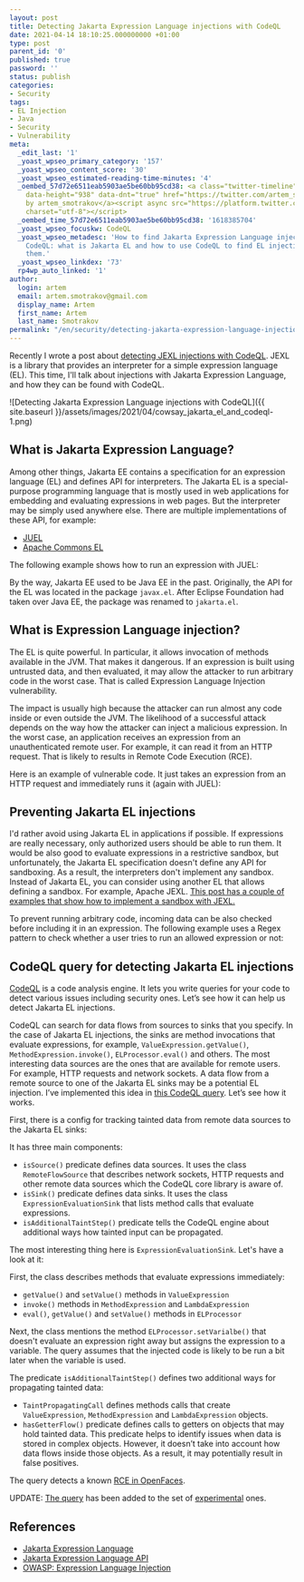 ```yaml
---
layout: post
title: Detecting Jakarta Expression Language injections with CodeQL
date: 2021-04-14 18:10:25.000000000 +01:00
type: post
parent_id: '0'
published: true
password: ''
status: publish
categories:
- Security
tags:
- EL Injection
- Java
- Security
- Vulnerability
meta:
  _edit_last: '1'
  _yoast_wpseo_primary_category: '157'
  _yoast_wpseo_content_score: '30'
  _yoast_wpseo_estimated-reading-time-minutes: '4'
  _oembed_57d72e6511eab5903ae5be60bb95cd38: <a class="twitter-timeline" data-width="625"
    data-height="938" data-dnt="true" href="https://twitter.com/artem_smotrakov?ref_src=twsrc%5Etfw">Tweets
    by artem_smotrakov</a><script async src="https://platform.twitter.com/widgets.js"
    charset="utf-8"></script>
  _oembed_time_57d72e6511eab5903ae5be60bb95cd38: '1618385704'
  _yoast_wpseo_focuskw: CodeQL
  _yoast_wpseo_metadesc: 'How to find Jakarta Expression Language injections with
    CodeQL: what is Jakarta EL and how to use CodeQL to find EL injections and fix
    them.'
  _yoast_wpseo_linkdex: '73'
  rp4wp_auto_linked: '1'
author:
  login: artem
  email: artem.smotrakov@gmail.com
  display_name: Artem
  first_name: Artem
  last_name: Smotrakov
permalink: "/en/security/detecting-jakarta-expression-language-injections-with-codeql.html"
---
```

<!-- wp:paragraph -->

Recently I wrote a post about [detecting JEXL injections with CodeQL](https://blog.gypsyengineer.com/en/security/detecting-jexl-injections-with-codeql.html). JEXL is a library that provides an interpreter for a simple expression language (EL). This time, I'll talk about injections with Jakarta Expression Language, and how they can be found with CodeQL.

<!-- /wp:paragraph -->

<!-- wp:image {"id":4126,"sizeSlug":"large","linkDestination":"none","className":"noborder"} -->

![Detecting Jakarta Expression Language injections with CodeQL]({{ site.baseurl }}/assets/images/2021/04/cowsay_jakarta_el_and_codeql-1.png)

<!-- /wp:image -->

<!-- wp:more -->  
<!--more-->  
<!-- /wp:more -->

<!-- wp:heading -->

## What is Jakarta Expression Language?

<!-- /wp:heading -->

<!-- wp:paragraph -->

Among other things, Jakarta EE contains a specification for an expression language (EL) and defines API for interpreters. The Jakarta EL is a special-purpose programming language that is mostly used in web applications for embedding and evaluating expressions in web pages. But the interpreter may be simply used anywhere else. There are multiple implementations of these API, for example:

<!-- /wp:paragraph -->

<!-- wp:list -->

- [JUEL](http://juel.sourceforge.net/)
- [Apache Commons EL](https://commons.apache.org/dormant/commons-el/)

<!-- /wp:list -->

<!-- wp:paragraph -->

The following example shows how to run an expression with JUEL:

<!-- /wp:paragraph -->

<!-- wp:html -->  
<script src="https://gist.github.com/artem-smotrakov/0b2619b967c331d1135f791f3d701c87.js"></script>  
<!-- /wp:html -->

<!-- wp:paragraph -->

By the way, Jakarta EE used to be Java EE in the past. Originally, the API for the EL was located in the package `javax.el`. After Eclipse Foundation had taken over Java EE, the package was renamed to `jakarta.el`.

<!-- /wp:paragraph -->

<!-- wp:heading -->

## What is Expression Language injection?

<!-- /wp:heading -->

<!-- wp:paragraph -->

The EL is quite powerful. In particular, it allows invocation of methods available in the JVM. That makes it dangerous. If an expression is built using untrusted data, and then evaluated, it may allow the attacker to run arbitrary code in the worst case. That is called Expression Language Injection vulnerability.

<!-- /wp:paragraph -->

<!-- wp:paragraph -->

The impact is usually high because the attacker can run almost any code inside or even outside the JVM. The likelihood of a successful attack depends on the way how the attacker can inject a malicious expression. In the worst case, an application receives an expression from an unauthenticated remote user. For example, it can read it from an HTTP request. That is likely to results in Remote Code Execution (RCE).

<!-- /wp:paragraph -->

<!-- wp:paragraph -->

Here is an example of vulnerable code. It just takes an expression from an HTTP request and immediately runs it (again with JUEL):

<!-- /wp:paragraph -->

<!-- wp:html -->  
<script src="https://gist.github.com/artem-smotrakov/1a170502a59cb229c3b64759d067b631.js"></script>  
<!-- /wp:html -->

<!-- wp:heading -->

## Preventing Jakarta EL injections

<!-- /wp:heading -->

<!-- wp:paragraph -->

I'd rather avoid using Jakarta EL in applications if possible. If expressions are really necessary, only authorized users should be able to run them. It would be also good to evaluate expressions in a restrictive sandbox, but unfortunately, the Jakarta EL specification doesn't define any API for sandboxing. As a result, the interpreters don't implement any sandbox. Instead of Jakarta EL, you can consider using another EL that allows defining a sandbox. For example, Apache JEXL. [This post has a couple of examples that show how to implement a sandbox with JEXL.](https://blog.gypsyengineer.com/en/security/detecting-jexl-injections-with-codeql.html)

<!-- /wp:paragraph -->

<!-- wp:paragraph -->

To prevent running arbitrary code, incoming data can be also checked before including it in an expression. The following example uses a Regex pattern to check whether a user tries to run an allowed expression or not:

<!-- /wp:paragraph -->

<!-- wp:html -->  
<script src="https://gist.github.com/artem-smotrakov/e2a76babb90de87d3646b3a501521ed3.js"></script>  
<!-- /wp:html -->

<!-- wp:heading -->

## CodeQL query for detecting Jakarta EL injections

<!-- /wp:heading -->

<!-- wp:paragraph -->

[CodeQL](https://securitylab.github.com/tools/codeql)&nbsp;is a code analysis engine. It lets you write queries for your code to detect various issues including security ones. Let’s see how it can help us detect Jakarta EL injections.

<!-- /wp:paragraph -->

<!-- wp:paragraph -->

CodeQL can search for data flows from sources to sinks that you specify. In the case of Jakarta EL injections, the sinks are method invocations that evaluate expressions, for example, `ValueExpression.getValue()`, `MethodExpression.invoke()`, `ELProcessor.eval()` and others. The most interesting data sources are the ones that are available for remote users. For example, HTTP requests and network sockets. A data flow from a remote source to one of the Jakarta EL sinks may be a potential EL injection. I’ve implemented this idea in [this CodeQL&nbsp;query](https://github.com/github/codeql/pull/5471). Let’s see how it works.

<!-- /wp:paragraph -->

<!-- wp:paragraph -->

First, there is a config for tracking tainted data from remote data sources to the Jakarta EL sinks:

<!-- /wp:paragraph -->

<!-- wp:html -->  
<script src="https://gist.github.com/artem-smotrakov/cab3d5bbe1c47bc61c4248ab652c44b6.js"></script>  
<!-- /wp:html -->

<!-- wp:paragraph -->

It has three main components:

<!-- /wp:paragraph -->

<!-- wp:list -->

- `isSource()` predicate defines data sources. It uses the class `RemoteFlowSource` that describes network sockets, HTTP requests and other remote data sources which the CodeQL core library is aware of.
- `isSink()` predicate defines data sinks. It uses the class `ExpressionEvaluationSink` that lists method calls that evaluate expressions.
- `isAdditionalTaintStep()` predicate tells the CodeQL engine about additional ways how tainted input can be propagated.

<!-- /wp:list -->

<!-- wp:paragraph -->

The most interesting thing here is `ExpressionEvaluationSink`. Let's have a look at it:

<!-- /wp:paragraph -->

<!-- wp:html -->  
<script src="https://gist.github.com/artem-smotrakov/414586d351a3479bf5c862cc566ce815.js"></script>  
<!-- /wp:html -->

<!-- wp:paragraph -->

First, the class describes methods that evaluate expressions immediately:

<!-- /wp:paragraph -->

<!-- wp:list -->

- `getValue()` and `setValue()` methods in `ValueExpression`
- `invoke()` methods in `MethodExpression` and `LambdaExpression`
- `eval()`, `getValue()` and `setValue()` methods in `ELProcessor`

<!-- /wp:list -->

<!-- wp:paragraph -->

Next, the class mentions the method `ELProcessor.setVarialbe()` that doesn't evaluate an expression right away but assigns the expression to a variable. The query assumes that the injected code is likely to be run a bit later when the variable is used.

<!-- /wp:paragraph -->

<!-- wp:paragraph -->

The predicate&nbsp;`isAdditionalTaintStep()`&nbsp;defines two additional ways for propagating tainted data:

<!-- /wp:paragraph -->

<!-- wp:list -->

- `TaintPropagatingCall`&nbsp;defines methods calls that create `ValueExpression`, `MethodExpression` and `LambdaExpression` objects.
- `hasGetterFlow()`&nbsp;predicate defines calls to getters on objects that may hold tainted data. This predicate helps to identify issues when data is stored in complex objects. However, it doesn’t take into account how data flows inside those objects. As a result, it may potentially result in false positives.

<!-- /wp:list -->

<!-- wp:paragraph -->

The query detects a known [RCE in OpenFaces](https://github.com/TeamDev-Archive/OpenFaces/issues/175).

<!-- /wp:paragraph -->

<!-- wp:paragraph -->

UPDATE: [T](https://github.com/github/codeql/pull/5471)[h](https://github.com/github/codeql/pull/5471)[e query](https://github.com/github/codeql/pull/5471) has been added to the set of [experimental](https://github.com/github/codeql/blob/main/java/ql/src/experimental/Security/CWE/CWE-094/JakartaExpressionInjection.ql) ones.

<!-- /wp:paragraph -->

<!-- wp:heading -->

## References

<!-- /wp:heading -->

<!-- wp:list -->

- [Jakarta Expression Language](https://projects.eclipse.org/projects/ee4j.el)
- [Jakarta Expression Language API](https://javadoc.io/doc/jakarta.el/jakarta.el-api/latest/index.html)
- [OWASP: Expression Language Injection](https://owasp.org/www-community/vulnerabilities/Expression_Language_Injection)

<!-- /wp:list -->

